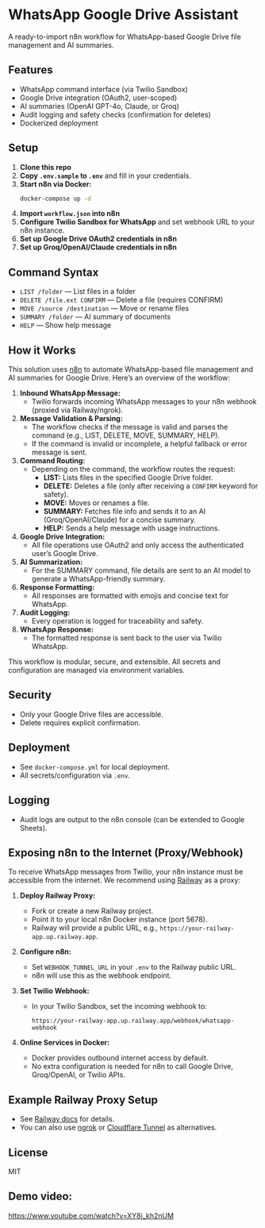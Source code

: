 # WhatsApp Google Drive Assistant

A ready-to-import n8n workflow for WhatsApp-based Google Drive file management and AI summaries.

## Features

- WhatsApp command interface (via Twilio Sandbox)
- Google Drive integration (OAuth2, user-scoped)
- AI summaries (OpenAI GPT-4o, Claude, or Groq)
- Audit logging and safety checks (confirmation for deletes)
- Dockerized deployment

## Setup

1. **Clone this repo**
2. **Copy `.env.sample` to `.env`** and fill in your credentials.
3. **Start n8n via Docker:**
   ```sh
   docker-compose up -d
   ```
4. **Import `workflow.json` into n8n**
5. **Configure Twilio Sandbox for WhatsApp** and set webhook URL to your n8n instance.
6. **Set up Google Drive OAuth2 credentials in n8n**
7. **Set up Groq/OpenAI/Claude credentials in n8n**

## Command Syntax

- `LIST /folder` — List files in a folder
- `DELETE /file.ext CONFIRM` — Delete a file (requires CONFIRM)
- `MOVE /source /destination` — Move or rename files
- `SUMMARY /folder` — AI summary of documents
- `HELP` — Show help message

## How it Works

This solution uses [n8n](https://n8n.io/) to automate WhatsApp-based file management and AI summaries for Google Drive. Here’s an overview of the workflow:

1. **Inbound WhatsApp Message:**  
   - Twilio forwards incoming WhatsApp messages to your n8n webhook (proxied via Railway/ngrok).
2. **Message Validation & Parsing:**  
   - The workflow checks if the message is valid and parses the command (e.g., LIST, DELETE, MOVE, SUMMARY, HELP).
   - If the command is invalid or incomplete, a helpful fallback or error message is sent.
3. **Command Routing:**  
   - Depending on the command, the workflow routes the request:
     - **LIST:** Lists files in the specified Google Drive folder.
     - **DELETE:** Deletes a file (only after receiving a `CONFIRM` keyword for safety).
     - **MOVE:** Moves or renames a file.
     - **SUMMARY:** Fetches file info and sends it to an AI (Groq/OpenAI/Claude) for a concise summary.
     - **HELP:** Sends a help message with usage instructions.
4. **Google Drive Integration:**  
   - All file operations use OAuth2 and only access the authenticated user’s Google Drive.
5. **AI Summarization:**  
   - For the SUMMARY command, file details are sent to an AI model to generate a WhatsApp-friendly summary.
6. **Response Formatting:**  
   - All responses are formatted with emojis and concise text for WhatsApp.
7. **Audit Logging:**  
   - Every operation is logged for traceability and safety.
8. **WhatsApp Response:**  
   - The formatted response is sent back to the user via Twilio WhatsApp.

This workflow is modular, secure, and extensible. All secrets and configuration are managed via environment variables.

## Security

- Only your Google Drive files are accessible.
- Delete requires explicit confirmation.

## Deployment

- See `docker-compose.yml` for local deployment.
- All secrets/configuration via `.env`.

## Logging

- Audit logs are output to the n8n console (can be extended to Google Sheets).

## Exposing n8n to the Internet (Proxy/Webhook)

To receive WhatsApp messages from Twilio, your n8n instance must be accessible from the internet. We recommend using [Railway](https://railway.app/) as a proxy:

1. **Deploy Railway Proxy:**
   - Fork or create a new Railway project.
   - Point it to your local n8n Docker instance (port 5678).
   - Railway will provide a public URL, e.g., `https://your-railway-app.up.railway.app`.

2. **Configure n8n:**
   - Set `WEBHOOK_TUNNEL_URL` in your `.env` to the Railway public URL.
   - n8n will use this as the webhook endpoint.

3. **Set Twilio Webhook:**
   - In your Twilio Sandbox, set the incoming webhook to:
     ```
     https://your-railway-app.up.railway.app/webhook/whatsapp-webhook
     ```

4. **Online Services in Docker:**
   - Docker provides outbound internet access by default.
   - No extra configuration is needed for n8n to call Google Drive, Groq/OpenAI, or Twilio APIs.

## Example Railway Proxy Setup

- See [Railway docs](https://docs.railway.app/deploy/deployments) for details.
- You can also use [ngrok](https://ngrok.com/) or [Cloudflare Tunnel](https://developers.cloudflare.com/cloudflare-one/connections/connect-apps/) as alternatives.

## License

MIT

## Demo video:
https://www.youtube.com/watch?v=XY8j_kh2nUM
